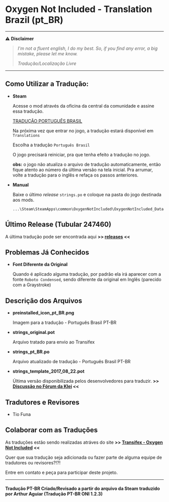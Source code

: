 # Oxygen Not Included - Translation Brazil (pt_BR)

---
:warning: **Disclaimer**

> _I'm not a fluent english, I do my best. So, if you find any error, a big mistake, please let me know._
>
> _Tradução/Localização Livre_

---

## Como Utilizar a Tradução:
- **Steam**

   Acesse o mod através da oficina da central da comunidade e assine essa tradução.
   
   [TRADUÇÃO PORTUGUÊS BRASIL](https://github.com/TioFuna/DFLocalizationTool/wiki)
   
   Na próxima vez que entrar no jogo, a tradução estará disponível em `Translations`
   
   Escolha a tradução `Português Brasil`
   
   O jogo precisará reiniciar, pra que tenha efeito a tradução no jogo.
   
   **obs:** o jogo não atualiza o arquivo de tradução automaticamente, então fique atento ao número da última versão na tela inicial.
      Pra arrumar, volte a tradução para o inglês e refaça os passos anteriores.

- **Manual**

   Baixe o último _release_ `strings.po` e coloque na pasta do jogo destinada aos mods.
   ```
   ...\Steam\SteamApps\common\OxygenNotIncluded\OxygenNotIncluded_Data\StreamingAssets\Mods
   ```

## Último Release (Tubular 247460)

A última tradução pode ser encontrada aqui **>> [releases](https://github.com/TioFuna/ONI_PTBR/releases) <<**

## Problemas Já Conhecidos
- **Font Diferente da Original**

   Quando é aplicado alguma tradução, por padrão ela irá aparecer com a fonte `Roboto Condensed`, sendo diferente da original em Inglês (parecido com a Graystroke)

## Descrição dos Arquivos
- **preinstalled_icon_pt_BR.png**
   
   Imagem para a tradução - Português Brasil PT-BR
   
- **strings_original.pot**
   
   Arquivo tratado para envio ao Transifex
   
- **strings_pt_BR.po**
   
   Arquivo atualizado de tradução - Português Brasil PT-BR
   
   
- **strings_template_2017_08_22.pot**

   Última versão disponibilizada pelos desenvolvedores para traduzir. **>> [Discussão no Fórum da Klei](https://forums.kleientertainment.com/topic/74765-creatingusing-translation-files-updated-august-22nd-2017/?tab=comments#comment-871758) <<**

## Tradutores e Revisores
   - Tio Funa
   
## Colaborar com as Traduções
As traduções estão sendo realizadas atráves do site **>> [Transifex - Oxygen Not Included](https://www.transifex.com/oxygen-not-include-translation/oxygen-not-included-translation-portuguese-brazil/dashboard/) <<**

Quer que sua tradução seja adicionada ou fazer parte de alguma equipe de tradutores ou revisores?!?!

Entre em contato e peça para participar deste projeto.

---
#### Tradução PT-BR Criado/Revisado a partir do arquivo da Steam traduzido por Arthur Aguiar (Tradução PT-BR ONI 1.2.3)
